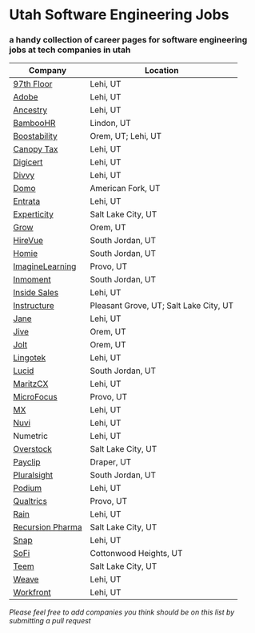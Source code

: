 # Utah Software Engineering Jobs
### a handy collection of career pages for software engineering jobs at tech companies in utah
| Company | Location |
| --- | --- |
| [97th Floor](https://97thfloor.com/careers/) | Lehi, UT |
| [Adobe](https://adobe.wd5.myworkdayjobs.com/external_university) | Lehi, UT |
| [Ancestry](https://www.ancestry.com/corporate/careers/search-jobs) | Lehi, UT|
| [BambooHR](https://www.bamboohr.com/careers/) | Lindon, UT |
| [Boostability](https://www.boostability.com/careers/#jobs) | Orem, UT; Lehi, UT |
| [Canopy Tax](https://www.canopytax.com/careers/) | Lehi, UT |
| [Digicert](https://www.digicert.com/careers/) | Lehi, UT |
| [Divvy](https://getdivvy.com/jobs/) | Lehi, UT |
| [Domo](https://www.domo.com/company/careers) | American Fork, UT |
| [Entrata](https://www.entrata.com/company/careers) | Lehi, UT |
| [Experticity](https://www.experticity.com/experticity-careers/) | Salt Lake City, UT |
| [Grow](https://workforcenow.adp.com/jobs/apply/posting.html?client=GrowInc&ccId=1587858689_4783&type=MP&lang=en_US) | Orem, UT|
| [HireVue](https://www.vuenation.com/jobs) | South Jordan, UT |
| [Homie](https://www.homie.com/careers) | South Jordan, UT |
| [ImagineLearning](http://www.imaginelearning.com/careers) | Provo, UT |
| [Inmoment](http://www.inmoment.com/careers/) | South Jordan, UT |
| [Inside Sales](https://www.insidesales.com/careers/open-positions-inside-sales-jobs/) | Lehi, UT |
| [Instructure](https://www.instructure.com/careers/openpositions) | Pleasant Grove, UT; Salt Lake City, UT |
| [Jane](https://jane.com/careers) | Lehi, UT |
| [Jive](https://jive.com/careers/locations/?office=44469) | Orem, UT |
| [Jolt](https://joltup.com) | Orem, UT |
| [Lingotek](https://www.lingotek.com/careers) | Lehi, UT |
| [Lucid](https://www.golucid.co/careers/) | South Jordan, UT |
| [MaritzCX](https://maritz.wd1.myworkdayjobs.com/MaritzCX) | Lehi, UT |
| [MicroFocus](https://jobs.microfocus.com) | Provo, UT |
| [MX](https://data.mx.com/company) | Lehi, UT |
| [Nuvi](https://www.nuvi.com/careers/) | Lehi, UT |
| Numetric | Lehi, UT |
| [Overstock](https://overstock.wd5.myworkdayjobs.com/Overstock_Careers?tid=Careers%3A05%3AWorkdayPostions%3AViewAll) | Salt Lake City, UT |
| [Payclip](https://hire.withgoogle.com/public/jobs/payclipcom) | Draper, UT |
| [Pluralsight](https://www.pluralsight.com/careers/engineering) | South Jordan, UT |
| [Podium](https://www.podium.com/company/jobs/) | Lehi, UT |
| [Qualtrics](https://www.qualtrics.com/careers/) | Provo, UT |
| [Rain](https://rain.bamboohr.com/jobs/) | Lehi, UT |
| [Recursion Pharma](https://www.recursionpharma.com/careers-home/) | Salt Lake City, UT |
| [Snap](https://www.snap.com/jobs/?locations=Lehi) | Lehi, UT |
| [SoFi](https://www.sofi.com/careers/) | Cottonwood Heights, UT |
| [Teem](https://teem.workable.com) | Salt Lake City, UT |
| [Weave](https://weave.workable.com) | Lehi, UT |
| [Workfront](https://www.workfront.com/careers/) | Lehi, UT |

*Please feel free to add companies you think should be on this list by submitting a pull request*

